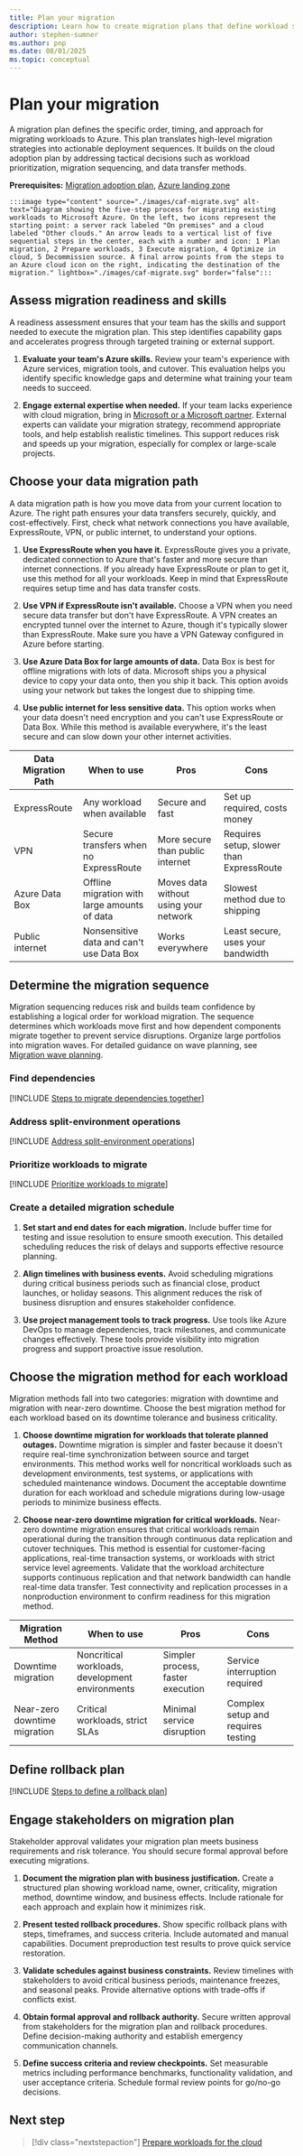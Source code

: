 ```yaml
---
title: Plan your migration
description: Learn how to create migration plans that define workload sequencing, data transfer paths, and rollback strategies for successful Azure cloud migrations.
author: stephen-sumner
ms.author: pnp
ms.date: 08/01/2025
ms.topic: conceptual
---
```


# Plan your migration

A migration plan defines the specific order, timing, and approach for migrating workloads to Azure. This plan translates high-level migration strategies into actionable deployment sequences. It builds on the cloud adoption plan by addressing tactical decisions such as workload prioritization, migration sequencing, and data transfer methods.

**Prerequisites:** [Migration adoption plan](../plan/migration-adoption-plan.md), [Azure landing zone](/azure/cloud-adoption-framework/ready)

    :::image type="content" source="./images/caf-migrate.svg" alt-text="Diagram showing the five-step process for migrating existing workloads to Microsoft Azure. On the left, two icons represent the starting point: a server rack labeled "On premises" and a cloud labeled "Other clouds." An arrow leads to a vertical list of five sequential steps in the center, each with a number and icon: 1 Plan migration, 2 Prepare workloads, 3 Execute migration, 4 Optimize in cloud, 5 Decommission source. A final arrow points from the steps to an Azure cloud icon on the right, indicating the destination of the migration." lightbox="./images/caf-migrate.svg" border="false":::

## Assess migration readiness and skills

A readiness assessment ensures that your team has the skills and support needed to execute the migration plan. This step identifies capability gaps and accelerates progress through targeted training or external support.

1. **Evaluate your team's Azure skills.** Review your team's experience with Azure services, migration tools, and cutover. This evaluation helps you identify specific knowledge gaps and determine what training your team needs to succeed.

1. **Engage external expertise when needed.** If your team lacks experience with cloud migration, bring in [Microsoft or a Microsoft partner](https://azure.microsoft.com/solutions/migration/migrate-modernize-innovate/#Nextsteps). External experts can validate your migration strategy, recommend appropriate tools, and help establish realistic timelines. This support reduces risk and speeds up your migration, especially for complex or large-scale projects.

## Choose your data migration path

A data migration path is how you move data from your current location to Azure. The right path ensures your data transfers securely, quickly, and cost-effectively. First, check what network connections you have available, ExpressRoute, VPN, or public internet, to understand your options.

1. **Use ExpressRoute when you have it.** ExpressRoute gives you a private, dedicated connection to Azure that's faster and more secure than internet connections. If you already have ExpressRoute or plan to get it, use this method for all your workloads. Keep in mind that ExpressRoute requires setup time and has data transfer costs.

1. **Use VPN if ExpressRoute isn't available.** Choose a VPN when you need secure data transfer but don't have ExpressRoute. A VPN creates an encrypted tunnel over the internet to Azure, though it's typically slower than ExpressRoute. Make sure you have a VPN Gateway configured in Azure before starting.

1. **Use Azure Data Box for large amounts of data.** Data Box is best for offline migrations with lots of data. Microsoft ships you a physical device to copy your data onto, then you ship it back. This option avoids using your network but takes the longest due to shipping time.

1. **Use public internet for less sensitive data.** This option works when your data doesn't need encryption and you can't use ExpressRoute or Data Box. While this method is available everywhere, it's the least secure and can slow down your other internet activities.

| Data Migration Path | When to use | Pros | Cons |
|----------------------|-------------|------|------|
| ExpressRoute | Any workload when available | Secure and fast | Set up required, costs money |
| VPN | Secure transfers when no ExpressRoute | More secure than public internet | Requires setup, slower than ExpressRoute |
| Azure Data Box | Offline migration with large amounts of data | Moves data without using your network | Slowest method due to shipping |
| Public internet | Nonsensitive data and can't use Data Box | Works everywhere | Least secure, uses your bandwidth |

## Determine the migration sequence

Migration sequencing reduces risk and builds team confidence by establishing a logical order for workload migration. The sequence determines which workloads move first and how dependent components migrate together to prevent service disruptions. Organize large portfolios into migration waves. For detailed guidance on wave planning, see [Migration wave planning](./migration-wave-planning.md).

### Find dependencies

[!INCLUDE [Steps to migrate dependencies together](./includes/migrate-dependencies-together.md)]

### Address split-environment operations

[!INCLUDE [Address split-environment operations](./includes/split-environment-dependencies.md)]

### Prioritize workloads to migrate

[!INCLUDE [Prioritize workloads to migrate](./includes/prioritize-workloads-to-migrate.md)]

### Create a detailed migration schedule

1. **Set start and end dates for each migration.** Include buffer time for testing and issue resolution to ensure smooth execution. This detailed scheduling reduces the risk of delays and supports effective resource planning.

2. **Align timelines with business events.** Avoid scheduling migrations during critical business periods such as financial close, product launches, or holiday seasons. This alignment reduces the risk of business disruption and ensures stakeholder confidence.

3. **Use project management tools to track progress.** Use tools like Azure DevOps to manage dependencies, track milestones, and communicate changes effectively. These tools provide visibility into migration progress and support proactive issue resolution.

## Choose the migration method for each workload

Migration methods fall into two categories: migration with downtime and migration with near-zero downtime. Choose the best migration method for each workload based on its downtime tolerance and business criticality.

1. **Choose downtime migration for workloads that tolerate planned outages.** Downtime migration is simpler and faster because it doesn't require real-time synchronization between source and target environments. This method works well for noncritical workloads such as development environments, test systems, or applications with scheduled maintenance windows. Document the acceptable downtime duration for each workload and schedule migrations during low-usage periods to minimize business effects.

2. **Choose near-zero downtime migration for critical workloads.** Near-zero downtime migration ensures that critical workloads remain operational during the transition through continuous data replication and cutover techniques. This method is essential for customer-facing applications, real-time transaction systems, or workloads with strict service level agreements. Validate that the workload architecture supports continuous replication and that network bandwidth can handle real-time data transfer. Test connectivity and replication processes in a nonproduction environment to confirm readiness for this migration method.

| Migration Method | When to use | Pros | Cons |
|------------------|-------------|------|------|
| Downtime migration | Noncritical workloads, development environments | Simpler process, faster execution | Service interruption required |
| Near-zero downtime migration | Critical workloads, strict SLAs | Minimal service disruption | Complex setup and requires testing |

## Define rollback plan

[!INCLUDE [Steps to define a rollback plan](../includes/define-rollback-plan.md)]

## Engage stakeholders on migration plan

Stakeholder approval validates your migration plan meets business requirements and risk tolerance. You should secure formal approval before executing migrations.

1. **Document the migration plan with business justification.** Create a structured plan showing workload name, owner, criticality, migration method, downtime window, and business effects. Include rationale for each approach and explain how it minimizes risk.

1. **Present tested rollback procedures.** Show specific rollback plans with steps, timeframes, and success criteria. Include automated and manual capabilities. Document preproduction test results to prove quick service restoration.

1. **Validate schedules against business constraints.** Review timelines with stakeholders to avoid critical business periods, maintenance freezes, and seasonal peaks. Provide alternative options with trade-offs if conflicts exist.

1. **Obtain formal approval and rollback authority.** Secure written approval from stakeholders for the migration plan and rollback procedures. Define decision-making authority and establish emergency communication channels.

1. **Define success criteria and review checkpoints.** Set measurable metrics including performance benchmarks, functionality validation, and user acceptance criteria. Schedule formal review points for go/no-go decisions.

## Next step

> [!div class="nextstepaction"]
> [Prepare workloads for the cloud](./prepare-workloads-cloud.md)
